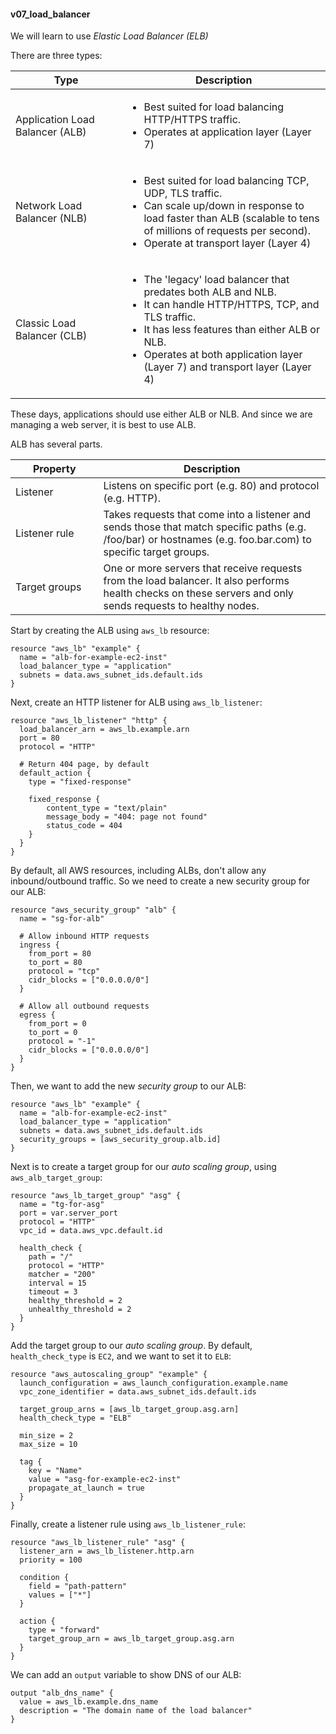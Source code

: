 #### v07_load_balancer ####

We will learn to use *Elastic Load Balancer (ELB)*

There are three types:

| Type | Description |
|---|---|
| Application Load Balancer (ALB)<img width="150px"/> | <ul><li>Best suited for load balancing HTTP/HTTPS traffic.</li><li>Operates at application layer (Layer 7)</li></ul> |
| Network Load Balancer (NLB) | <ul><li>Best suited for load balancing TCP, UDP, TLS traffic.</li><li>Can scale up/down in response to load faster than ALB (scalable to tens of millions of requests per second).</li><li>Operate at transport layer (Layer 4)</li>|
| Classic Load Balancer (CLB) | <ul><li>The 'legacy' load balancer that predates both ALB and NLB.</li><li>It can handle HTTP/HTTPS, TCP, and TLS traffic.</li><li>It has less features than either ALB or NLB.</li><li>Operates at both application layer (Layer 7) and transport layer (Layer 4)</li> |

These days, applications should use either ALB or NLB. And since we are managing a web server, it is best to use ALB.

ALB has several parts.

| Property | Description |
|---|---|
| Listener<img width="250px"/> | Listens on specific port (e.g. 80) and protocol (e.g. HTTP). |
| Listener rule | Takes requests that come into a listener and sends those that match specific paths (e.g. /foo/bar) or hostnames (e.g. foo.bar.com) to specific target groups. |
| Target groups | One or more servers that receive requests from the load balancer. It also performs health checks on these servers and only sends requests to healthy nodes. |

Start by creating the ALB using `aws_lb` resource:
```hcl
resource "aws_lb" "example" {
  name = "alb-for-example-ec2-inst"
  load_balancer_type = "application"
  subnets = data.aws_subnet_ids.default.ids
}
```

Next, create an HTTP listener for ALB using `aws_lb_listener`:
```hcl
resource "aws_lb_listener" "http" {
  load_balancer_arn = aws_lb.example.arn
  port = 80
  protocol = "HTTP"

  # Return 404 page, by default
  default_action {
    type = "fixed-response"

    fixed_response {
        content_type = "text/plain"
        message_body = "404: page not found"
        status_code = 404
    }
  }
}
```

By default, all AWS resources, including ALBs, don't allow any inbound/outbound traffic. So we need to create a new security group for our ALB:
```hcl
resource "aws_security_group" "alb" {
  name = "sg-for-alb"

  # Allow inbound HTTP requests
  ingress {
    from_port = 80
    to_port = 80
    protocol = "tcp"
    cidr_blocks = ["0.0.0.0/0"]
  }

  # Allow all outbound requests
  egress {
    from_port = 0
    to_port = 0
    protocol = "-1"
    cidr_blocks = ["0.0.0.0/0"]
  }
}
``` 

Then, we want to add the new *security group* to our ALB:
```hcl
resource "aws_lb" "example" {
  name = "alb-for-example-ec2-inst"
  load_balancer_type = "application"
  subnets = data.aws_subnet_ids.default.ids
  security_groups = [aws_security_group.alb.id]
}
```

Next is to create a target group for our *auto scaling group*, using `aws_alb_target_group`:
```hcl
resource "aws_lb_target_group" "asg" {
  name = "tg-for-asg"
  port = var.server_port
  protocol = "HTTP"
  vpc_id = data.aws_vpc.default.id

  health_check {
    path = "/"
    protocol = "HTTP"
    matcher = "200"
    interval = 15
    timeout = 3
    healthy_threshold = 2
    unhealthy_threshold = 2
  }
}
```

Add the target group to our *auto scaling group*. By default, `health_check_type` is `EC2`, and we want to set it to `ELB`:
```hcl
resource "aws_autoscaling_group" "example" {
  launch_configuration = aws_launch_configuration.example.name
  vpc_zone_identifier = data.aws_subnet_ids.default.ids

  target_group_arns = [aws_lb_target_group.asg.arn]
  health_check_type = "ELB"

  min_size = 2
  max_size = 10

  tag {
    key = "Name"
    value = "asg-for-example-ec2-inst"
    propagate_at_launch = true
  }
}
```

Finally, create a listener rule using `aws_lb_listener_rule`:
```hcl
resource "aws_lb_listener_rule" "asg" {
  listener_arn = aws_lb_listener.http.arn
  priority = 100

  condition {
    field = "path-pattern"
    values = ["*"]
  }

  action {
    type = "forward"
    target_group_arn = aws_lb_target_group.asg.arn
  }
}
```

We can add an `output` variable to show DNS of our ALB:
```hcl
output "alb_dns_name" {
  value = aws_lb.example.dns_name
  description = "The domain name of the load balancer"
}
```
